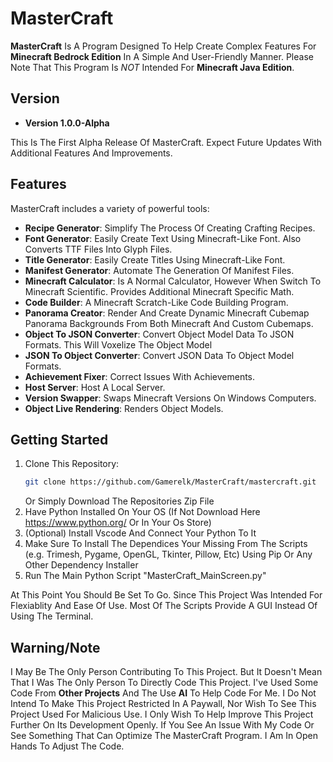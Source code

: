 # MasterCraft

**MasterCraft** Is A Program Designed To Help Create Complex Features For **Minecraft Bedrock Edition** In A Simple And User-Friendly Manner. Please Note That This Program Is *NOT* Intended For **Minecraft Java Edition**.

## Version

- **Version 1.0.0-Alpha**

This Is The First Alpha Release Of MasterCraft. Expect Future Updates With Additional Features And Improvements.

## Features

MasterCraft includes a variety of powerful tools:

- **Recipe Generator**: Simplify The Process Of Creating Crafting Recipes.
- **Font Generator**: Easily Create Text Using Minecraft-Like Font. Also Converts TTF Files Into Glyph Files.
- **Title Generator**: Easily Create Titles Using Minecraft-Like Font.
- **Manifest Generator**: Automate The Generation Of Manifest Files.
- **Minecraft Calculator**: Is A Normal Calculator, However When Switch To Minecraft Scientific. Provides Additional Minecraft Specific Math.
- **Code Builder**: A Minecraft Scratch-Like Code Building Program.
- **Panorama Creator**: Render And Create Dynamic Minecraft Cubemap Panorama Backgrounds From Both Minecraft And Custom Cubemaps.
- **Object To JSON Converter**: Convert Object Model Data To JSON Formats. This Will Voxelize The Object Model
- **JSON To Object Converter**: Convert JSON Data To Object Model Formats.
- **Achievement Fixer**: Correct Issues With Achievements.
- **Host Server**: Host A Local Server.
- **Version Swapper**: Swaps Minecraft Versions On Windows Computers.
- **Object Live Rendering**: Renders Object Models.

## Getting Started

1. Clone This Repository: 
   ```bash
   git clone https://github.com/Gamerelk/MasterCraft/mastercraft.git
   ```
   Or Simply Download The Repositories Zip File
2. Have Python Installed On Your OS (If Not Download Here https://www.python.org/ Or In Your Os Store)
3. (Optional) Install Vscode And Connect Your Python To It
4. Make Sure To Install The Dependices Your Missing From The Scripts (e.g. Trimesh, Pygame, OpenGL, Tkinter, Pillow, Etc) Using Pip Or Any Other Dependency Installer
5. Run The Main Python Script "MasterCraft_MainScreen.py"

At This Point You Should Be Set To Go. Since This Project Was Intended For Flexiablity And Ease Of Use. Most Of The Scripts Provide A GUI Instead Of Using The Terminal.

## Warning/Note

I May Be The Only Person Contributing To This Project. But It Doesn't Mean That I Was The Only Person To Directly Code This Project. I've Used Some Code From **Other Projects** And The Use **AI** To Help Code For Me.
I Do Not Intend To Make This Project Restricted In A Paywall, Nor Wish To See This Project Used For Malicious Use. I Only Wish To Help Improve This Project Further On Its Development Openly. If You See An Issue With My Code Or See Something That Can Optimize The MasterCraft Program. I Am In Open Hands To Adjust The Code.
